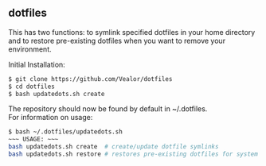 ## dotfiles
This has two functions: to symlink specified dotfiles in your home directory and to restore pre-existing dotfiles when you want to remove your environment.

Initial Installation:
```bash
$ git clone https://github.com/Vealor/dotfiles
$ cd dotfiles
$ bash updatedots.sh create
```

The repository should now be found by default in ~/.dotfiles.   
For information on usage:
```bash
$ bash ~/.dotfiles/updatedots.sh
~~~ USAGE: ~~~
bash updatedots.sh create  # create/update dotfile symlinks
bash updatedots.sh restore # restores pre-existing dotfiles for system
```
